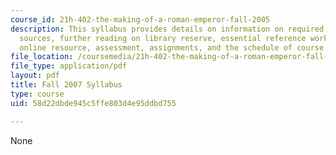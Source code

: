 ```yaml
---
course_id: 21h-402-the-making-of-a-roman-emperor-fall-2005
description: This syllabus provides details on information on required books, online
  sources, further reading on library reserve, essential reference works in the library,
  online resource, assessment, assignments, and the schedule of course topics.
file_location: /coursemedia/21h-402-the-making-of-a-roman-emperor-fall-2005/58d22dbde945c5ffe803d4e95ddbd755_MIT21H_402f05_syllf07.pdf
file_type: application/pdf
layout: pdf
title: Fall 2007 Syllabus
type: course
uid: 58d22dbde945c5ffe803d4e95ddbd755

---
```

None